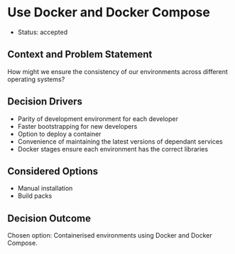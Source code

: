# Use Docker and Docker Compose

* Status: accepted

## Context and Problem Statement

How might we ensure the consistency of our environments across different operating systems?

## Decision Drivers

* Parity of development environment for each developer
* Faster bootstrapping for new developers
* Option to deploy a container
* Convenience of maintaining the latest versions of dependant services
* Docker stages ensure each environment has the correct libraries

## Considered Options

* Manual installation
* Build packs

## Decision Outcome

Chosen option: Containerised environments using Docker and Docker Compose.
